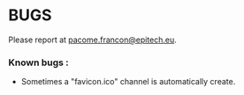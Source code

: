 # BUGS

Please report at pacome.francon@epitech.eu.
### Known bugs :
- Sometimes a "favicon.ico" channel is automatically create.